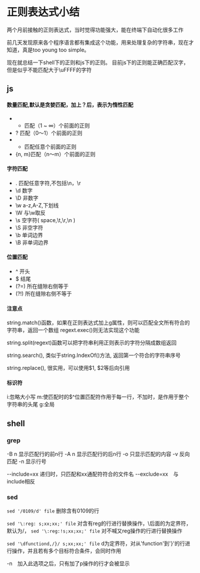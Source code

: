 # 正则表达式小结

两个月前接触的正则表达式，当时觉得功能强大，能在终端下自动化很多工作

前几天发现原来各个程序语言都有集成这个功能，用来处理复杂的字符串，现在才知道，真是too young too simple。

现在就总结一下shell下的正则和js下的正则。
目前js下的正则能正确匹配汉字，但是似乎不能匹配大于\uFFFF的字符

## js

#### 数量匹配,默认是贪婪匹配，加上？后，表示为惰性匹配

+ + 匹配（1 ~ ∞）个前面的正则
+ ? 匹配（0～1）个前面的正则
+ * 匹配任意个前面的正则
+ {n, m}匹配（n～m）个前面的正则

#### 字符匹配

+ . 匹配任意字符,不包括\n，\r
+ \d 数字
+ \D 非数字
+ \w a-z,A-Z,下划线
+ \W 与\w取反
+ \s 空字符( space,\t,\r,\n )
+ \S 非空字符
+ \b 单词边界
+ \B 非单词边界

#### 位置匹配

+ ^ 开头
+ $ 结尾
+ (?=) 所在缝隙右侧等于
+ (?!) 所在缝隙右侧不等于

#### 注意点

string.match()函数，如果在正则表达式加上g属性，则可以匹配全文所有符合的字符串，返回一个数组
regext.exec()则无法实现这个功能

string.split(regext)函数可以把字符串利用正则表示的字符分隔成数组返回

string.search(), 类似于string.IndexOf()方法, 返回第一个符合的字符串序号

string.replace(), 很实用，可以使用$1, $2等后向引用

#### 标识符

i:忽略大小写
m:使匹配时的$^位置匹配符作用于每一行，不加时，是作用于整个字符串的头尾
g:全局

## shell

### grep

-B n 显示匹配行的前n行
-A n 显示匹配行的后n行
-o 只显示匹配的内容
-v 反向匹配
-n 显示行号

--include=xx 递归时，只匹配和xx通配符符合的文件名
--exclude=xx　与include相反




### sed

`sed '/0109/d' file`
删除含有0109的行

`sed '\:reg: s;xx;xx;' file`
对含有reg的行进行替换操作，\后面的为定界符，默认为/，
`sed '\:reg:!s;xx;xx;' file`
对不喊又reg操作的行进行替换操作

`sed '\dfunctiond,/}/ s;xx;xx;' file`
d为定界符，对从'function'到'}'的行进行操作，并且若有多个目标符合条件，会同时作用

-n　加入此选项之后，只有加了p操作的行才会被显示